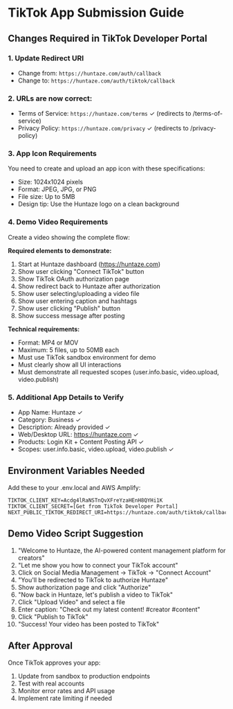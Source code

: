 # TikTok App Submission Guide

## Changes Required in TikTok Developer Portal

### 1. Update Redirect URI
- Change from: `https://huntaze.com/auth/callback`
- Change to: `https://huntaze.com/auth/tiktok/callback`

### 2. URLs are now correct:
- Terms of Service: `https://huntaze.com/terms` ✓ (redirects to /terms-of-service)
- Privacy Policy: `https://huntaze.com/privacy` ✓ (redirects to /privacy-policy)

### 3. App Icon Requirements
You need to create and upload an app icon with these specifications:
- Size: 1024x1024 pixels
- Format: JPEG, JPG, or PNG
- File size: Up to 5MB
- Design tip: Use the Huntaze logo on a clean background

### 4. Demo Video Requirements
Create a video showing the complete flow:

**Required elements to demonstrate:**
1. Start at Huntaze dashboard (https://huntaze.com)
2. Show user clicking "Connect TikTok" button
3. Show TikTok OAuth authorization page
4. Show redirect back to Huntaze after authorization
5. Show user selecting/uploading a video file
6. Show user entering caption and hashtags
7. Show user clicking "Publish" button
8. Show success message after posting

**Technical requirements:**
- Format: MP4 or MOV
- Maximum: 5 files, up to 50MB each
- Must use TikTok sandbox environment for demo
- Must clearly show all UI interactions
- Must demonstrate all requested scopes (user.info.basic, video.upload, video.publish)

### 5. Additional App Details to Verify
- App Name: Huntaze ✓
- Category: Business ✓
- Description: Already provided ✓
- Web/Desktop URL: https://huntaze.com ✓
- Products: Login Kit + Content Posting API ✓
- Scopes: user.info.basic, video.upload, video.publish ✓

## Environment Variables Needed
Add these to your .env.local and AWS Amplify:
```
TIKTOK_CLIENT_KEY=Acdg4lRaNSTnQvXFreYzaHEnH8QYHi1K
TIKTOK_CLIENT_SECRET=[Get from TikTok Developer Portal]
NEXT_PUBLIC_TIKTOK_REDIRECT_URI=https://huntaze.com/auth/tiktok/callback
```

## Demo Video Script Suggestion
1. "Welcome to Huntaze, the AI-powered content management platform for creators"
2. "Let me show you how to connect your TikTok account"
3. Click on Social Media Management → TikTok → "Connect Account"
4. "You'll be redirected to TikTok to authorize Huntaze"
5. Show authorization page and click "Authorize"
6. "Now back in Huntaze, let's publish a video to TikTok"
7. Click "Upload Video" and select a file
8. Enter caption: "Check out my latest content! #creator #content"
9. Click "Publish to TikTok"
10. "Success! Your video has been posted to TikTok"

## After Approval
Once TikTok approves your app:
1. Update from sandbox to production endpoints
2. Test with real accounts
3. Monitor error rates and API usage
4. Implement rate limiting if needed
